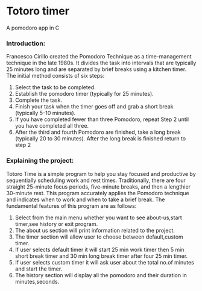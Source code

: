 # Totoro timer
A pomodoro app in C
### Introduction:
Francesco Cirillo created the Pomodoro Technique as a time-management technique in the late 1980s. It divides the task into intervals that are typically 25 minutes long and are separated by brief breaks using a kitchen timer.
The initial method consists of six steps:
1. Select the task to be completed.
2. Establish the pomodoro timer (typically for 25 minutes).
3. Complete the task.
4. Finish your task when the timer goes off and grab a short break (typically 5–10 minutes).
5. If you have completed fewer than three Pomodoro, repeat Step 2 until you have completed all three.
6. After the third and fourth Pomodoro are finished, take a long break (typically 20 to 30 minutes). After the long break is finished return to step 2
### Explaining the project:
Totoro Time is a simple program to help you stay focused and productive by sequentially scheduling work and rest times. Traditionally, there are four straight 25-minute focus periods, five-minute breaks, and then a lengthier 30-minute rest. This program accurately applies the Pomodoro technique and indicates when to work and when to take a brief break. The fundamental features of this program are as follows:
1.	Select from the main menu whether you want to see about-us,start timer,see history or exit program.
2.	The about us section will print information related to the project.
3.	The timer section will allow user to choose between default,custom timer.
4.	If user selects default timer it will start 25 min work timer then 5 min short break timer and 30 min long break timer after four 25 min timer.
5.	If user selects custom timer it will ask user about the total no.of minutes and start the timer.
6.	The history section will display all the pomodoro and their duration in minutes,seconds.

